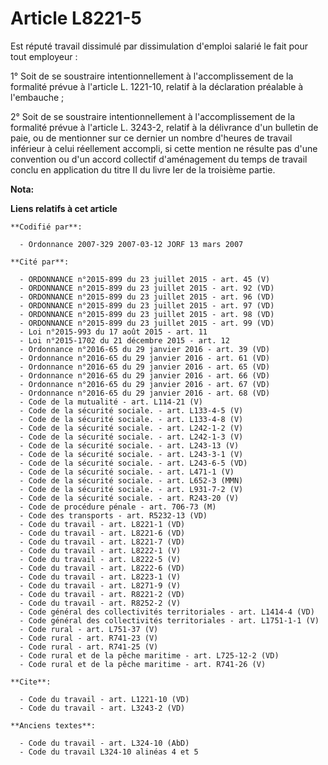 # Article L8221-5

Est réputé travail dissimulé par dissimulation d'emploi salarié le fait pour tout employeur :

1° Soit de se soustraire intentionnellement à l'accomplissement de la formalité prévue à l'article L. 1221-10, relatif à la
déclaration préalable à l'embauche ;

2° Soit de se soustraire intentionnellement à l'accomplissement de la formalité prévue à l'article L. 3243-2, relatif à la
délivrance d'un bulletin de paie, ou de mentionner sur ce dernier un nombre d'heures de travail inférieur à celui réellement
accompli, si cette mention ne résulte pas d'une convention ou d'un accord collectif d'aménagement du temps de travail conclu
en application du titre II du livre Ier de la troisième partie.

**Nota:**



**Liens relatifs à cet article**

	**Codifié par**:

	  - Ordonnance 2007-329 2007-03-12 JORF 13 mars 2007

	**Cité par**:

	  - ORDONNANCE n°2015-899 du 23 juillet 2015 - art. 45 (V)
	  - ORDONNANCE n°2015-899 du 23 juillet 2015 - art. 92 (VD)
	  - ORDONNANCE n°2015-899 du 23 juillet 2015 - art. 96 (VD)
	  - ORDONNANCE n°2015-899 du 23 juillet 2015 - art. 97 (VD)
	  - ORDONNANCE n°2015-899 du 23 juillet 2015 - art. 98 (VD)
	  - ORDONNANCE n°2015-899 du 23 juillet 2015 - art. 99 (VD)
	  - Loi n°2015-993 du 17 août 2015 - art. 11
	  - Loi n°2015-1702 du 21 décembre 2015 - art. 12
	  - Ordonnance n°2016-65 du 29 janvier 2016 - art. 39 (VD)
	  - Ordonnance n°2016-65 du 29 janvier 2016 - art. 61 (VD)
	  - Ordonnance n°2016-65 du 29 janvier 2016 - art. 65 (VD)
	  - Ordonnance n°2016-65 du 29 janvier 2016 - art. 66 (VD)
	  - Ordonnance n°2016-65 du 29 janvier 2016 - art. 67 (VD)
	  - Ordonnance n°2016-65 du 29 janvier 2016 - art. 68 (VD)
	  - Code de la mutualité - art. L114-21 (V)
	  - Code de la sécurité sociale. - art. L133-4-5 (V)
	  - Code de la sécurité sociale. - art. L133-4-8 (V)
	  - Code de la sécurité sociale. - art. L242-1-2 (V)
	  - Code de la sécurité sociale. - art. L242-1-3 (V)
	  - Code de la sécurité sociale. - art. L243-13 (V)
	  - Code de la sécurité sociale. - art. L243-3-1 (V)
	  - Code de la sécurité sociale. - art. L243-6-5 (VD)
	  - Code de la sécurité sociale. - art. L471-1 (V)
	  - Code de la sécurité sociale. - art. L652-3 (MMN)
	  - Code de la sécurité sociale. - art. L931-7-2 (V)
	  - Code de la sécurité sociale. - art. R243-20 (V)
	  - Code de procédure pénale - art. 706-73 (M)
	  - Code des transports - art. R5232-13 (VD)
	  - Code du travail - art. L8221-1 (VD)
	  - Code du travail - art. L8221-6 (VD)
	  - Code du travail - art. L8221-7 (VD)
	  - Code du travail - art. L8222-1 (V)
	  - Code du travail - art. L8222-5 (V)
	  - Code du travail - art. L8222-6 (VD)
	  - Code du travail - art. L8223-1 (V)
	  - Code du travail - art. L8271-9 (V)
	  - Code du travail - art. R8221-2 (VD)
	  - Code du travail - art. R8252-2 (V)
	  - Code général des collectivités territoriales - art. L1414-4 (VD)
	  - Code général des collectivités territoriales - art. L1751-1-1 (V)
	  - Code rural - art. L751-37 (V)
	  - Code rural - art. R741-23 (V)
	  - Code rural - art. R741-25 (V)
	  - Code rural et de la pêche maritime - art. L725-12-2 (VD)
	  - Code rural et de la pêche maritime - art. R741-26 (V)

	**Cite**:

	  - Code du travail - art. L1221-10 (VD)
	  - Code du travail - art. L3243-2 (VD)

	**Anciens textes**:

	  - Code du travail - art. L324-10 (AbD)
	  - Code du travail L324-10 alinéas 4 et 5
